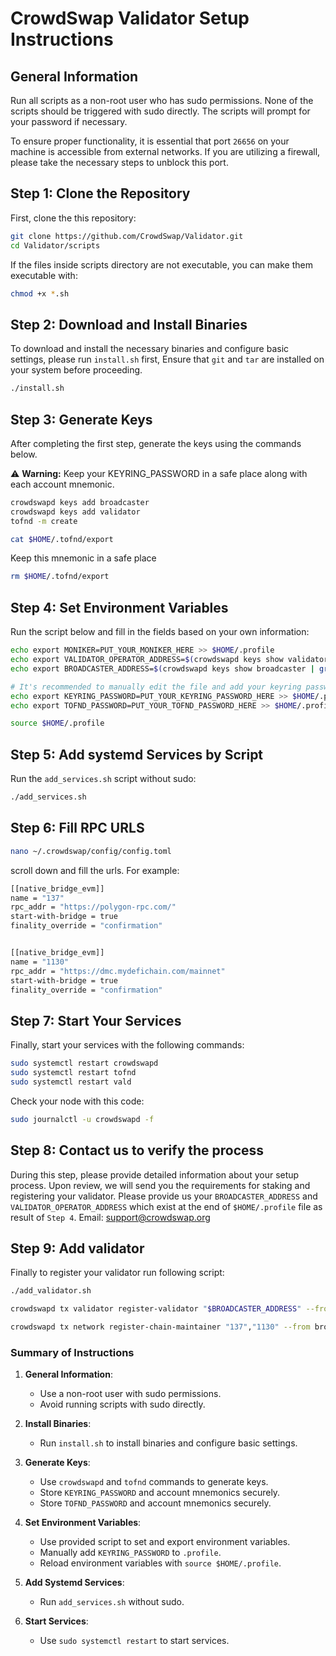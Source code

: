 # CrowdSwap Validator Setup Instructions


## General Information

Run all scripts as a non-root user who has sudo permissions. None of the scripts should be triggered with sudo directly. The scripts will prompt for your password if necessary. 


To ensure proper functionality, it is essential that port `26656` on your machine is accessible from external networks. If you are utilizing a firewall, please take the necessary steps to unblock this port.

## Step 1: Clone the Repository

First, clone the this repository:

```sh
git clone https://github.com/CrowdSwap/Validator.git
cd Validator/scripts
```

If the files inside scripts directory are not executable, you can make them executable with:

```bash
chmod +x *.sh

```

## Step 2: Download and Install Binaries

To download and install the necessary binaries and configure basic settings, please run `install.sh` first, Ensure that `git` and `tar` are installed on your system before proceeding.

```bash
./install.sh
```

## Step 3: Generate Keys
After completing the first step, generate the keys using the commands below.

⚠️ **Warning:**  Keep your KEYRING_PASSWORD in a safe place along with each account mnemonic.

```bash
crowdswapd keys add broadcaster
crowdswapd keys add validator
tofnd -m create

```

```bash
cat $HOME/.tofnd/export
```
Keep this mnemonic in a safe place 

```bash
rm $HOME/.tofnd/export

```

## Step 4: Set Environment Variables

Run the script below and fill in the fields based on your own information:

```bash
echo export MONIKER=PUT_YOUR_MONIKER_HERE >> $HOME/.profile
echo export VALIDATOR_OPERATOR_ADDRESS=$(crowdswapd keys show validator --bech val | grep address | awk {'print $3'}) >> $HOME/.profile
echo export BROADCASTER_ADDRESS=$(crowdswapd keys show broadcaster | grep address | awk {'print $3'}) >> $HOME/.profile

# It's recommended to manually edit the file and add your keyring password
echo export KEYRING_PASSWORD=PUT_YOUR_KEYRING_PASSWORD_HERE >> $HOME/.profile
echo export TOFND_PASSWORD=PUT_YOUR_TOFND_PASSWORD_HERE >> $HOME/.profile

source $HOME/.profile

```


## Step 5: Add systemd Services by Script
Run the `add_services.sh` script without sudo:

```bash
./add_services.sh

```

## Step 6: Fill RPC URLS

```bash
nano ~/.crowdswap/config/config.toml
```
scroll down and fill the urls. For example:

```bash
[[native_bridge_evm]]
name = "137"
rpc_addr = "https://polygon-rpc.com/"
start-with-bridge = true
finality_override = "confirmation"


[[native_bridge_evm]]
name = "1130"
rpc_addr = "https://dmc.mydefichain.com/mainnet"
start-with-bridge = true
finality_override = "confirmation"
```

## Step 7: Start Your Services
Finally, start your services with the following commands:

```bash
sudo systemctl restart crowdswapd
sudo systemctl restart tofnd
sudo systemctl restart vald
```
Check your node with this code:

```bash
sudo journalctl -u crowdswapd -f
```

## Step 8: Contact us to verify the process
During this step, please provide detailed information about your setup process. Upon review, we will send you the requirements for staking and registering your validator.
Please provide us your `BROADCASTER_ADDRESS` and `VALIDATOR_OPERATOR_ADDRESS` which exist at the end of `$HOME/.profile` file as result of `Step 4`.
Email: support@crowdswap.org

## Step 9: Add validator

Finally to register your validator run following script:

```bash
./add_validator.sh
```
```bash
crowdswapd tx validator register-validator "$BROADCASTER_ADDRESS" --from validator --chain-id crowdswap-1 --fees 20crowdhub
```
```bash
crowdswapd tx network register-chain-maintainer "137","1130" --from broadcaster --chain-id crowdswap-1 --fees 20crowdhub
```

### Summary of Instructions

1. **General Information**:
    - Use a non-root user with sudo permissions.
    - Avoid running scripts with sudo directly.

2. **Install Binaries**:
    - Run `install.sh` to install binaries and configure basic settings.

3. **Generate Keys**:
    - Use `crowdswapd` and `tofnd` commands to generate keys.
    - Store `KEYRING_PASSWORD` and account mnemonics securely.
    - Store `TOFND_PASSWORD` and account mnemonics securely.

4. **Set Environment Variables**:
    - Use provided script to set and export environment variables.
    - Manually add `KEYRING_PASSWORD` to `.profile`.
    - Reload environment variables with `source $HOME/.profile`.

5. **Add Systemd Services**:
    - Run `add_services.sh` without sudo.

6. **Start Services**:
    - Use `sudo systemctl restart` to start services.

